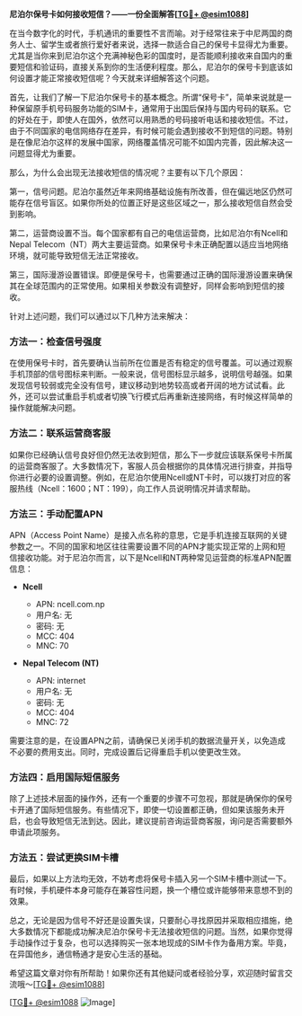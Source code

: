 **尼泊尔保号卡如何接收短信？——一份全面解答[[TG💪+ @esim1088](https://t.me/s/esim1088)]**

在当今数字化的时代，手机通讯的重要性不言而喻。对于经常往来于中尼两国的商务人士、留学生或者旅行爱好者来说，选择一款适合自己的保号卡显得尤为重要。尤其是当你来到尼泊尔这个充满神秘色彩的国度时，是否能顺利接收来自国内的重要短信和验证码，直接关系到你的生活便利程度。那么，尼泊尔的保号卡到底该如何设置才能正常接收短信呢？今天就来详细解答这个问题。

首先，让我们了解一下尼泊尔保号卡的基本概念。所谓“保号卡”，简单来说就是一种保留原手机号码服务功能的SIM卡，通常用于出国后保持与国内号码的联系。它的好处在于，即使人在国外，依然可以用熟悉的号码接听电话和接收短信。不过，由于不同国家的电信网络存在差异，有时候可能会遇到接收不到短信的问题。特别是在像尼泊尔这样的发展中国家，网络覆盖情况可能不如国内完善，因此解决这一问题显得尤为重要。

那么，为什么会出现无法接收短信的情况呢？主要有以下几个原因：

第一，信号问题。尼泊尔虽然近年来网络基础设施有所改善，但在偏远地区仍然可能存在信号盲区。如果你所处的位置正好是这些区域之一，那么接收短信自然会受到影响。

第二，运营商设置不当。每个国家都有自己的电信运营商，比如尼泊尔有Ncell和 Nepal Telecom（NT）两大主要运营商。如果保号卡未正确配置以适应当地网络环境，就可能导致短信无法正常接收。

第三，国际漫游设置错误。即便是保号卡，也需要通过正确的国际漫游设置来确保其在全球范围内的正常使用。如果相关参数没有调整好，同样会影响到短信的接收。

针对上述问题，我们可以通过以下几种方法来解决：

### 方法一：检查信号强度

在使用保号卡时，首先要确认当前所在位置是否有稳定的信号覆盖。可以通过观察手机顶部的信号图标来判断。一般来说，信号图标显示越多，说明信号越强。如果发现信号较弱或完全没有信号，建议移动到地势较高或者开阔的地方试试看。此外，还可以尝试重启手机或者切换飞行模式后再重新连接网络，有时候这样简单的操作就能解决问题。

### 方法二：联系运营商客服

如果你已经确认信号良好但仍然无法收到短信，那么下一步就应该联系保号卡所属的运营商客服了。大多数情况下，客服人员会根据你的具体情况进行排查，并指导你进行必要的设置调整。例如，在尼泊尔使用Ncell或NT卡时，可以拨打对应的客服热线（Ncell：1600；NT：199），向工作人员说明情况并请求帮助。

### 方法三：手动配置APN

APN（Access Point Name）是接入点名称的意思，它是手机连接互联网的关键参数之一。不同的国家和地区往往需要设置不同的APN才能实现正常的上网和短信接收功能。对于尼泊尔而言，以下是Ncell和NT两种常见运营商的标准APN配置信息：

- **Ncell**
  - APN: ncell.com.np
  - 用户名: 无
  - 密码: 无
  - MCC: 404
  - MNC: 70

- **Nepal Telecom (NT)**
  - APN: internet
  - 用户名: 无
  - 密码: 无
  - MCC: 404
  - MNC: 72

需要注意的是，在设置APN之前，请确保已关闭手机的数据流量开关，以免造成不必要的费用支出。同时，完成设置后记得重启手机以使更改生效。

### 方法四：启用国际短信服务

除了上述技术层面的操作外，还有一个重要的步骤不可忽视，那就是确保你的保号卡开通了国际短信服务。有些情况下，即使一切设置都正确，但如果该服务未开启，也会导致短信无法到达。因此，建议提前咨询运营商客服，询问是否需要额外申请此项服务。

### 方法五：尝试更换SIM卡槽

最后，如果以上方法均无效，不妨考虑将保号卡插入另一个SIM卡槽中测试一下。有时候，手机硬件本身可能存在兼容性问题，换一个槽位或许能够带来意想不到的效果。

总之，无论是因为信号不好还是设置失误，只要耐心寻找原因并采取相应措施，绝大多数情况下都能成功解决尼泊尔保号卡无法接收短信的问题。当然，如果你觉得手动操作过于复杂，也可以选择购买一张本地现成的SIM卡作为备用方案。毕竟，在异国他乡，通信畅通才是安心生活的基础。

希望这篇文章对你有所帮助！如果你还有其他疑问或者经验分享，欢迎随时留言交流哦～[[TG💪+ @esim1088](https://t.me/s/esim1088)]

[[TG💪+ @esim1088](https://t.me/s/esim1088) ![Image](https://i.postimg.cc/4NQfJmqS/Snipaste-2025-05-13-00-14-12.png)]